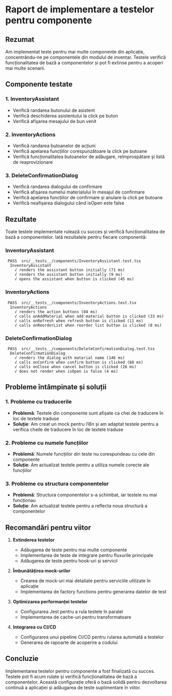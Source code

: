 # Raport de implementare a testelor pentru componente

## Rezumat

Am implementat teste pentru mai multe componente din aplicație, concentrându-ne pe componentele din modulul de inventar. Testele verifică funcționalitatea de bază a componentelor și pot fi extinse pentru a acoperi mai multe scenarii.

## Componente testate

### 1. InventoryAssistant
- Verifică randarea butonului de asistent
- Verifică deschiderea asistentului la click pe buton
- Verifică afișarea mesajului de bun venit

### 2. InventoryActions
- Verifică randarea butoanelor de acțiuni
- Verifică apelarea funcțiilor corespunzătoare la click pe butoane
- Verifică funcționalitatea butoanelor de adăugare, reîmprospătare și listă de reaprovizionare

### 3. DeleteConfirmationDialog
- Verifică randarea dialogului de confirmare
- Verifică afișarea numelui materialului în mesajul de confirmare
- Verifică apelarea funcțiilor de confirmare și anulare la click pe butoane
- Verifică neafișarea dialogului când isOpen este false

## Rezultate

Toate testele implementate rulează cu succes și verifică funcționalitatea de bază a componentelor. Iată rezultatele pentru fiecare componentă:

### InventoryAssistant
```
 PASS  src/__tests__/components/InventoryAssistant.test.tsx
  InventoryAssistant
    √ renders the assistant button initially (71 ms)
    √ renders the assistant button initially (9 ms)
    √ opens the assistant when button is clicked (45 ms)
```

### InventoryActions
```
 PASS  src/__tests__/components/InventoryActions.test.tsx
  InventoryActions
    √ renders the action buttons (84 ms)
    √ calls onAddMaterial when add material button is clicked (33 ms)
    √ calls onRefresh when refresh button is clicked (11 ms)
    √ calls onReorderList when reorder list button is clicked (8 ms)
```

### DeleteConfirmationDialog
```
 PASS  src/__tests__/components/DeleteConfirmationDialog.test.tsx
  DeleteConfirmationDialog
    √ renders the dialog with material name (146 ms)
    √ calls onConfirm when confirm button is clicked (68 ms)
    √ calls onClose when cancel button is clicked (26 ms)
    √ does not render when isOpen is false (4 ms)
```

## Probleme întâmpinate și soluții

### 1. Probleme cu traducerile
- **Problemă**: Textele din componente sunt afișate ca chei de traducere în loc de textele traduse
- **Soluție**: Am creat un mock pentru i18n și am adaptat testele pentru a verifica cheile de traducere în loc de textele traduse

### 2. Probleme cu numele funcțiilor
- **Problemă**: Numele funcțiilor din teste nu corespundeau cu cele din componente
- **Soluție**: Am actualizat testele pentru a utiliza numele corecte ale funcțiilor

### 3. Probleme cu structura componentelor
- **Problemă**: Structura componentelor s-a schimbat, iar testele nu mai funcționau
- **Soluție**: Am actualizat testele pentru a reflecta noua structură a componentelor

## Recomandări pentru viitor

1. **Extinderea testelor**
   - Adăugarea de teste pentru mai multe componente
   - Implementarea de teste de integrare pentru fluxurile principale
   - Adăugarea de teste pentru hook-uri și servicii

2. **Îmbunătățirea mock-urilor**
   - Crearea de mock-uri mai detaliate pentru serviciile utilizate în aplicație
   - Implementarea de factory functions pentru generarea datelor de test

3. **Optimizarea performanței testelor**
   - Configurarea Jest pentru a rula testele în paralel
   - Implementarea de cache-uri pentru transformatoare

4. **Integrarea cu CI/CD**
   - Configurarea unui pipeline CI/CD pentru rularea automată a testelor
   - Generarea de rapoarte de acoperire a codului

## Concluzie

Implementarea testelor pentru componente a fost finalizată cu succes. Testele pot fi acum rulate și verifică funcționalitatea de bază a componentelor. Această configurație oferă o bază solidă pentru dezvoltarea continuă a aplicației și adăugarea de teste suplimentare în viitor.
